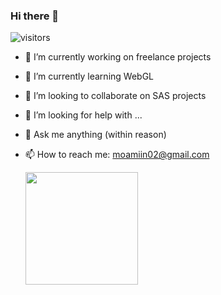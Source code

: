 ### Hi there 👋

![visitors ](https://visitor-badge.glitch.me/badge?page_id=${Amiinoz}.${https://github.com/Amiinoz/Amiinoz})



- 🔭 I’m currently working on freelance projects
- 🌱 I’m currently learning WebGL 
- 👯 I’m looking to collaborate on SAS projects 
- 🤔 I’m looking for help with ...
- 💬 Ask me anything (within reason)
- 📫 How to reach me: moamiin02@gmail.com

  <img height="180em" src="https://github-readme-stats.vercel.app/api?username=Amiinoz&show_icons=true&hide_border=true&&count_private=true&include_all_commits=true" />
  


